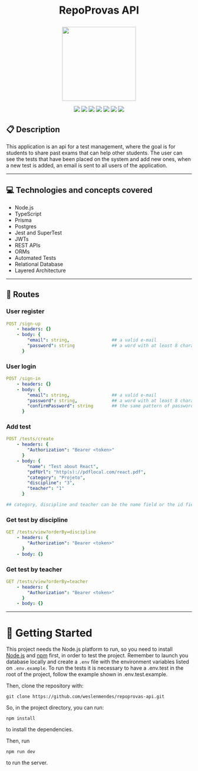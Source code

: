 # <p align = "center">RepoProvas API</p>

<p align = "center">
   <img src="https://i.ibb.co/yhdTdPM/exam.png" alt="" width="200" />
</p>

<div align="center">
  <img src="https://img.shields.io/badge/Node.js-43853D?style=for-the-badge&logo=node.js&logoColor=white" />
  <img src="https://img.shields.io/badge/TypeScript-007ACC?style=for-the-badge&logo=typescript&logoColor=white">
  <img src="https://img.shields.io/badge/Express.js-404D59?style=for-the-badge">
  <img src="https://img.shields.io/badge/Prisma-3982CE?style=for-the-badge&logo=Prisma&logoColor=white" />
  <img src="https://img.shields.io/badge/PostgreSQL-316192?style=for-the-badge&logo=postgresql&logoColor=white" />
  <img src="https://img.shields.io/badge/Git-E34F26?style=for-the-badge&logo=git&logoColor=white" />
  <img src="https://img.shields.io/badge/Heroku-430098?style=for-the-badge&logo=heroku&logoColor=white" />
</div>

## 📋 Description

This application is an api for a test management, where the goal is for students to share past exams that can help other students. The user can see the tests that have been placed on the system and add new ones, when a new test is added, an email is sent to all users of the application.

---

## 💻 Technologies and concepts covered

- Node.js
- TypeScript
- Prisma
- Postgres
- Jest and SuperTest
- JWTs
- REST APIs
- ORMs
- Automated Tests
- Relational Database
- Layered Architecture

---

## 🚀 Routes

### User register

```yml
POST /sign-up
    - headers: {}
    - body: {
        "email": string,                ## a valid e-mail
        "password": string              ## a word with at least 8 characters between letters and numbers
      }
```

### User login

```yml
POST /sign-in
    - headers: {}
    - body: {
        "email": string,                ## a valid e-mail
        "password": string,             ## a word with at least 8 characters between letters and numbers
        "confirmPassword": string       ## the same pattern of password
      }
```

### Add test

```yml
POST /tests/create
    - headers: {
        "Authorization": "Bearer <token>"
      }
    - body: {
        "name": "Test about React",
        "pdfUrl": "http(s)://pdflocal.com/react.pdf",
        "category": "Projeto",
        "discipline": "3",
        "teacher": "1"
      }

## category, discipline and teacher can be the name field or the id field, as long as it is a string
```

### Get test by discipline

```yml
GET /tests/view?orderBy=discipline
    - headers: {
        "Authorization": "Bearer <token>"
      }
    - body: {}
```

### Get test by teacher

```yml
GET /tests/view?orderBy=teacher
    - headers: {
        "Authorization": "Bearer <token>"
      }
    - body: {}
```

---

# 🏁 Getting Started

This project needs the Node.js platform to run, so you need to install [Node.js](https://nodejs.org/en/download/) and [npm](https://www.npmjs.com/) first, in order to test the project. Remember to launch you database locally and create a `.env` file with the environment variables listed on `.env.example`. To run the tests it is necessary to have a .env.test in the root of the project, follow the example shown in .env.test.example.

Then, clone the repository with:

```
git clone https://github.com/weslenmendes/repoprovas-api.git
```

So, in the project directory, you can run:

```
npm install
```

to install the dependencies.

Then, run

```
npm run dev
```

to run the server.
